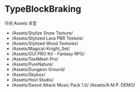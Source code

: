 # TypeBlockBraking
아래 Assets 포함
- /Assets/Stylize Snow Texture/
- /Assets/Stylized Lava PBR Texture/
- /Assets/Stylized Wood Textures/
- /Assets/Magical-Knight_Set/
- /Assets/GUI PRO Kit - Fantasy RPG/
- /Assets/TextMesh Pro/
- /Assets/PureNature/
- /Assets/Dungeon Ground/
- /Assets/Skybox/
- /Assets/Hovl Studio/
- /Assets/Sword Attack Music Pack 1.0/
/Assets/A.M.P. DEMO/